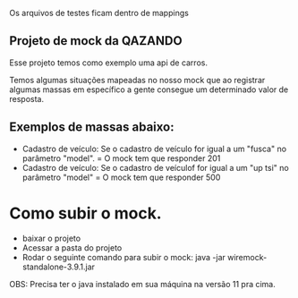 Os arquivos de testes ficam dentro de mappings
## Projeto de mock da QAZANDO

Esse projeto temos como exemplo uma api de carros.

Temos algumas situações mapeadas no nosso mock que ao registrar algumas massas em específico a gente consegue um determinado valor de resposta.


## Exemplos de massas abaixo:

- Cadastro de veículo: Se o cadastro de veículo for igual a um "fusca" no parâmetro "model". = O mock tem que responder 201
- Cadastro de veículo: Se o cadastro de veículof for igual a um "up tsi" no parâmetro "model" = O mock tem que responder 500

# Como subir o mock.

- baixar o projeto
- Acessar a pasta do projeto
- Rodar o seguinte comando para subir o mock: java -jar wiremock-standalone-3.9.1.jar


OBS: Precisa ter o java instalado em sua máquina na versão 11 pra cima. 

